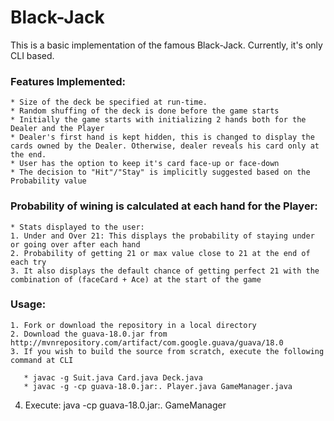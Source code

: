 # Black-Jack
This is a basic implementation of the famous Black-Jack. Currently,  it's only CLI based.
### Features Implemented:
    * Size of the deck be specified at run-time.
    * Random shuffing of the deck is done before the game starts
    * Initially the game starts with initializing 2 hands both for the Dealer and the Player
    * Dealer's first hand is kept hidden, this is changed to display the cards owned by the Dealer. Otherwise, dealer reveals his card only at the end.
    * User has the option to keep it's card face-up or face-down    
    * The decision to "Hit"/"Stay" is implicitly suggested based on the Probability value
### Probability of wining is calculated at each hand for the Player:
    * Stats displayed to the user:
    1. Under and Over 21: This displays the probability of staying under or going over after each hand
    2. Probability of getting 21 or max value close to 21 at the end of each try
    3. It also displays the default chance of getting perfect 21 with the combination of (faceCard + Ace) at the start of the game

### Usage:
    1. Fork or download the repository in a local directory
    2. Download the guava-18.0.jar from http://mvnrepository.com/artifact/com.google.guava/guava/18.0
    3. If you wish to build the source from scratch, execute the following command at CLI
       
       * javac -g Suit.java Card.java Deck.java
       * javac -g -cp guava-18.0.jar:. Player.java GameManager.java
       
   4. Execute: java -cp guava-18.0.jar:. GameManager



